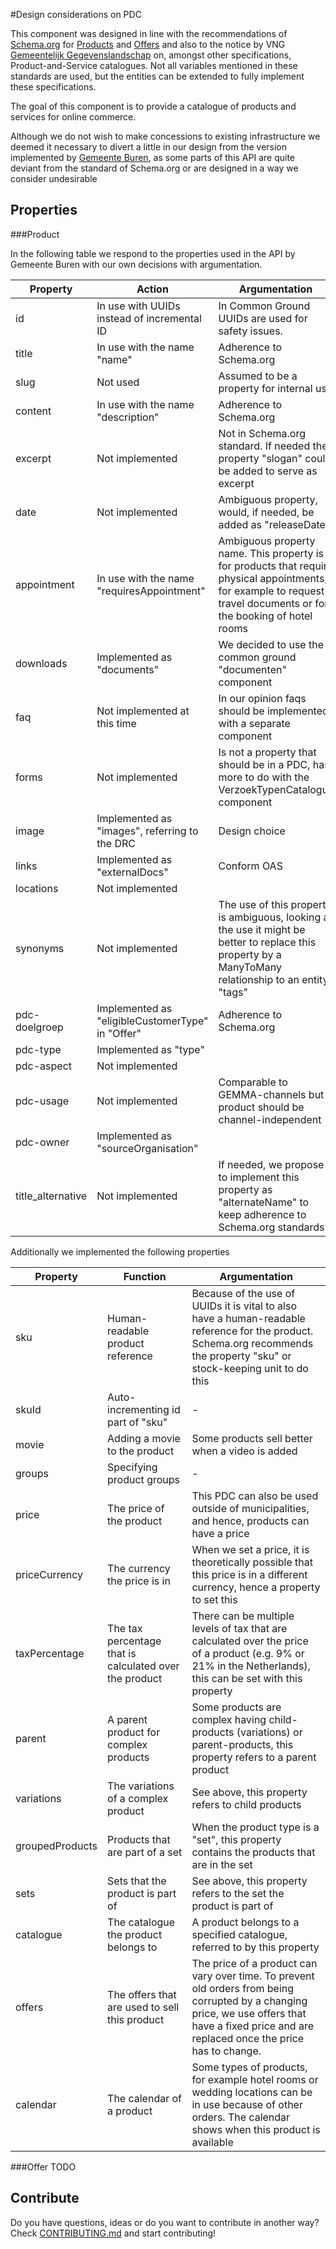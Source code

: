 #Design considerations on PDC

This component was designed in line with the recommendations of [Schema.org](https://schema.org) for [Products](https://schema.org/Product) and [Offers](https://schema.org/Offer) and also to the notice by VNG [Gemeentelijk Gegevenslandschap](https://www.gemmaonline.nl/images/gemmaonline/d/dc/GEMMA_Gegevenslandschap_-_PDC_UPL_Zaaktypen_verwerkingsregister_en_adm_handelingen_v1_0.pdf) on, amongst other specifications, Product-and-Service catalogues. Not all variables mentioned in these standards are used, but the entities can be extended to fully implement these specifications.

The goal of this component is to provide a catalogue of products and services for online commerce.

Although we do not wish to make concessions to existing infrastructure we deemed it necessary to divert a little in our design from the version implemented by [Gemeente Buren](https://pdc.buren.nl), as some parts of this API are quite deviant from the standard of Schema.org or are designed in a way we consider undesirable

Properties
----
###Product

In the following table we respond to the properties used in the API by Gemeente Buren with our own decisions with argumentation.

| Property          | Action                                           | Argumentation |
| ----------------- | ------------------------------------------------ | ------------- |
| id                | In use with UUIDs instead of incremental ID      | In Common Ground UUIDs are used for safety issues. |
| title             | In use with the name "name"                      | Adherence to Schema.org |
| slug              | Not used                                         | Assumed to be a property for internal use
| content           | In use with the name "description"               | Adherence to Schema.org|
| excerpt           | Not implemented                                  | Not in Schema.org standard. If needed the property "slogan" could be added to serve as excerpt |
| date              | Not implemented                                  | Ambiguous property, would, if needed, be added as "releaseDate"|
| appointment       | In use with the name "requiresAppointment"       | Ambiguous property name. This property is for products that require physical appointments, for example to request travel documents or for the booking of hotel rooms |
| downloads         | Implemented as "documents"                       | We decided to use the common ground "documenten" component |
| faq               | Not implemented at this time                     | In our opinion faqs should be implemented with a separate component |
| forms             | Not implemented                                  | Is not a property that should be in a PDC, has more to do with the VerzoekTypenCatalogus component |
| image             | Implemented as "images", referring to the DRC    | Design choice |
| links             | Implemented as "externalDocs"                    | Conform OAS |
| locations         | Not implemented                                  |  |
| synonyms          | Not implemented                                  | The use of this property is ambiguous, looking at the use it might be better to replace this property by a ManyToMany relationship to an entity "tags" |
| pdc-doelgroep     | Implemented as "eligibleCustomerType" in "Offer" | Adherence to Schema.org |
| pdc-type          | Implemented as "type"                            |  |
| pdc-aspect        | Not implemented                                  |  |
| pdc-usage         | Not implemented                                  | Comparable to GEMMA-channels but product should be channel-independent |
| pdc-owner         | Implemented as "sourceOrganisation"              |  |
| title_alternative | Not implemented                                  | If needed, we propose to implement this property as "alternateName" to keep adherence to Schema.org standards |

Additionally we implemented the following properties

| Property          | Function                                               | Argumentation |
| ----------------- | ------------------------------------------------------ | ------------- |
| sku               | Human-readable product reference                       | Because of the use of UUIDs it is vital to also have a human-readable reference for the product. Schema.org recommends the property "sku" or stock-keeping unit to do this |
| skuId             | Auto-incrementing id part of "sku"                     | - |
| movie             | Adding a movie to the product                          | Some products sell better when a video is added |
| groups            | Specifying product groups                              | - |
| price             | The price of the product                               | This PDC can also be used outside of municipalities, and hence, products can have a price |
| priceCurrency     | The currency the price is in                           | When we set a price, it is theoretically possible that this price is in a different currency, hence a property to set this |
| taxPercentage     | The tax percentage that is calculated over the product | There can be multiple levels of tax that are calculated over the price of a product (e.g. 9% or 21% in the Netherlands), this can be set with this property |
| parent            | A parent product for complex products                  | Some products are complex having child-products (variations) or parent-products, this property refers to a parent product |
| variations        | The variations of a complex product                    | See above, this property refers to child products |
| groupedProducts   | Products that are part of a set                        | When the product type is a "set", this property contains the products that are in the set |
| sets              | Sets that the product is part of                       | See above, this property refers to the set the product is part of |
| catalogue         | The catalogue the product belongs to                   | A product belongs to a specified catalogue, referred to by this property |
| offers            | The offers that are used to sell this product          | The price of a product can vary over time. To prevent old orders from being corrupted by a changing price, we use offers that have a fixed price and are replaced once the price has to change. |
| calendar          | The calendar of a product                              | Some types of products, for example hotel rooms or wedding locations can be in use because of other orders. The calendar shows when this product is available |

###Offer
TODO

Contribute
----
Do you have questions, ideas or do you want to contribute in another way? Check [CONTRIBUTING.md](https://github.com/ConductionNL/productenendienstencatalogus/blob/master/.github/CONTRIBUTING.md) and start contributing!
